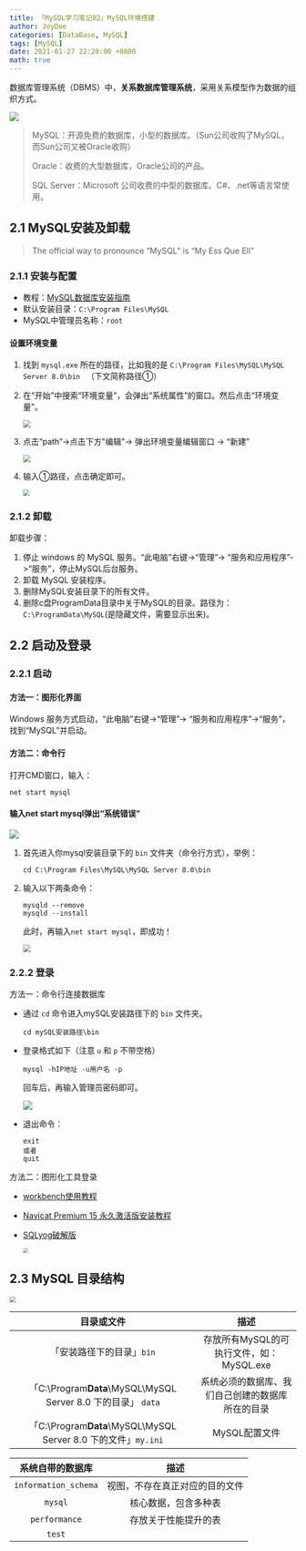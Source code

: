 ```yaml
---
title: 「MySQL学习笔记02」MySQL环境搭建
author: JoyDee
categories: [DataBase, MySQL]
tags: [MySQL]
date: 2021-01-27 22:20:00 +0800
math: true
---
```



数据库管理系统（DBMS）中，**关系数据库管理系统**，采用关系模型作为数据的组织方式。

<img src="https://gitee.com/j__strawhat/MyImages/raw/master/20210128015935.png"/>

> MySQL：开源免费的数据库，小型的数据库。（Sun公司收购了MySQL，而Sun公司又被Oracle收购）
>
> Oracle：收费的大型数据库，Oracle公司的产品。
>
> SQL Server：Microsoft 公司收费的中型的数据库。C#、.net等语言常使用。

## 2.1 MySQL安装及卸载

> The official way to pronounce “MySQL” is “My Ess Que Ell” 

### 2.1.1 安装与配置

+ 教程：[MySQL数据库安装指南](https://zhuanlan.zhihu.com/p/37152572)
+ 默认安装目录：`C:\Program Files\MySQL`
+ MySQL中管理员名称：`root`

#### 设置环境变量

1. 找到 `mysql.exe` 所在的路径，比如我的是 `C:\Program Files\MySQL\MySQL Server 8.0\bin ` （下文简称路径①）

2. 在“开始”中搜索“环境变量”，会弹出“系统属性”的窗口。然后点击“环境变量”。

   <img src="https://gitee.com/j__strawhat/MyImages/raw/master/20210131211045.png" style="zoom:80%;" />

3. 点击“path”->点击下方"编辑"-> 弹出环境变量编辑窗口 -> “新建”

   <img src="https://gitee.com/j__strawhat/MyImages/raw/master/20210131211320.png" style="zoom:80%;" />

4. 输入①路径，点击确定即可。

   <img src="https://gitee.com/j__strawhat/MyImages/raw/master/20210131211905.png" style="zoom:67%;" />

### 2.1.2 卸载

卸载步骤：

1. 停止 windows 的 MySQL 服务。“此电脑”右键->“管理”-> “服务和应用程序”->“服务”，停止MySQL后台服务。
2. 卸载 MySQL 安装程序。
3. 删除MySQL安装目录下的所有文件。
4. 删除c盘ProgramData目录中关于MySQL的目录。路径为：`C:\ProgramData\MySQL`(是隐藏文件，需要显示出来)。

## 2.2 启动及登录

### 2.2.1 启动

#### 方法一：图形化界面

Windows 服务方式启动，“此电脑”右键->“管理”-> “服务和应用程序”->“服务”，找到“MySQL”并启动。

#### 方法二：命令行

打开CMD窗口，输入：

```shell
net start mysql
```

#### 输入net start mysql弹出“系统错误”

<img src="https://gitee.com/j__strawhat/MyImages/raw/master/20210131213544.png"/>

1. 首先进入你mysql安装目录下的 `bin` 文件夹（命令行方式），举例：

   ```shell
   cd C:\Program Files\MySQL\MySQL Server 8.0\bin
   ```

2. 输入以下两条命令：

   ```shell
   mysqld --remove
   mysqld --install
   ```

   此时，再输入`net start mysql`，即成功！

   <img src="https://gitee.com/j__strawhat/MyImages/raw/master/20210131213815.png" style="zoom:80%;" />

   

### 2.2.2 登录

方法一：命令行连接数据库

+ 通过 `cd` 命令进入mySQL安装路径下的 `bin` 文件夹。

  ```shell
  cd mySQL安装路径\bin
  ```

+ 登录格式如下（注意 `u` 和 `p` 不带空格）

  ```shell
  mysql -hIP地址 -u用户名 -p
  ```

  回车后，再输入管理员密码即可。

  <img src="https://gitee.com/j__strawhat/MyImages/raw/master/20210128121433.png"/> 

+ 退出命令：

  ```shell
  exit
  或者
  quit
  ```

方法二：图形化工具登录

+ [workbench使用教程](https://www.zhihu.com/question/304756093/answer/1671355444)

+ [Navicat Premium 15 永久激活版安装教程](https://www.cnblogs.com/poloyy/p/12231357.html)

+ [SQLyog破解版](https://www.cnblogs.com/lwmp/p/13232456.html)

  <img src="https://gitee.com/j__strawhat/MyImages/raw/master/20210128134336.png" style="zoom:50%;" />

## 2.3 MySQL 目录结构

<img src="https://gitee.com/j__strawhat/MyImages/raw/master/20210128125757.png" style="zoom:67%;" />

|                          目录或文件                          |                       描述                        |
| :----------------------------------------------------------: | :-----------------------------------------------: |
|                  「安装路径下的目录」`bin`                   |     存放所有MySQL的可执行文件，如：MySQL.exe      |
| 「C:\Program**Data**\MySQL\MySQL Server 8.0 下的目录」 `data` | 系统必须的数据库、我们自己创建的数据库 所在的目录 |
| 「C:\Program**Data**\MySQL\MySQL Server 8.0 下的文件」`my.ini` |                   MySQL配置文件                   |

|   系统自带的数据库   |              描述              |
| :------------------: | :----------------------------: |
| `information_schema` | 视图，不存在真正对应的目的文件 |
|       `mysql`        |      核心数据，包含多种表      |
|    `performance`     |      存放关于性能提升的表      |
|        `test`        |                                |
